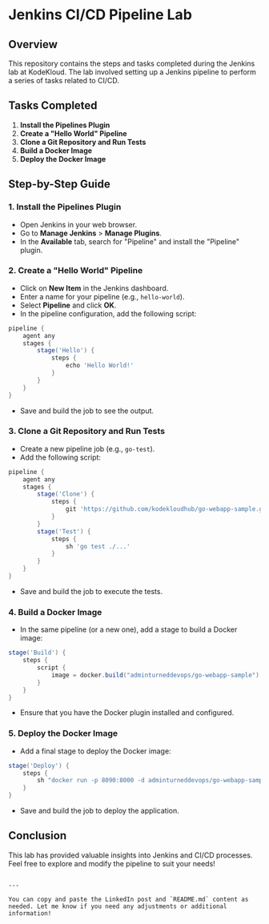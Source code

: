 # Jenkins CI/CD Pipeline Lab

## Overview

This repository contains the steps and tasks completed during the Jenkins lab at KodeKloud. The lab involved setting up a Jenkins pipeline to perform a series of tasks related to CI/CD.

## Tasks Completed

1. **Install the Pipelines Plugin**
2. **Create a "Hello World" Pipeline**
3. **Clone a Git Repository and Run Tests**
4. **Build a Docker Image**
5. **Deploy the Docker Image**

## Step-by-Step Guide

### 1. Install the Pipelines Plugin

- Open Jenkins in your web browser.
- Go to **Manage Jenkins** > **Manage Plugins**.
- In the **Available** tab, search for "Pipeline" and install the "Pipeline" plugin.

### 2. Create a "Hello World" Pipeline

- Click on **New Item** in the Jenkins dashboard.
- Enter a name for your pipeline (e.g., `hello-world`).
- Select **Pipeline** and click **OK**.
- In the pipeline configuration, add the following script:

```groovy
pipeline {
    agent any
    stages {
        stage('Hello') {
            steps {
                echo 'Hello World!'
            }
        }
    }
}
```

- Save and build the job to see the output.

### 3. Clone a Git Repository and Run Tests

- Create a new pipeline job (e.g., `go-test`).
- Add the following script:

```groovy
pipeline {
    agent any
    stages {
        stage('Clone') {
            steps {
                git 'https://github.com/kodekloudhub/go-webapp-sample.git'
            }
        }
        stage('Test') {
            steps {
                sh 'go test ./...'
            }
        }
    }
}
```

- Save and build the job to execute the tests.

### 4. Build a Docker Image

- In the same pipeline (or a new one), add a stage to build a Docker image:

```groovy
stage('Build') {
    steps {
        script {
            image = docker.build("adminturneddevops/go-webapp-sample")
        }
    }
}
```

- Ensure that you have the Docker plugin installed and configured.

### 5. Deploy the Docker Image

- Add a final stage to deploy the Docker image:

```groovy
stage('Deploy') {
    steps {
        sh "docker run -p 8090:8000 -d adminturneddevops/go-webapp-sample"
    }
}
```

- Save and build the job to deploy the application.

## Conclusion

This lab has provided valuable insights into Jenkins and CI/CD processes. Feel free to explore and modify the pipeline to suit your needs!
```

---

You can copy and paste the LinkedIn post and `README.md` content as needed. Let me know if you need any adjustments or additional information!